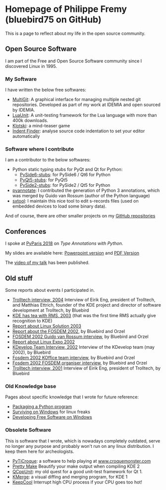 # Homepage of Philippe Fremy (bluebird75 on GitHub)

This is a page to reflect about my life in the open source community.


## Open Source Software 

I am part of the Free and Open Source Software community since I discovered Linux in 1995.

### My Software

I have written the below free softwares:
* [MultiGit](https://github.com/idemia/multigit): A graphical interface for managing multiple nested git repositories. Developed as part of my work at IDEMIA and open sourced by IDEMIA.
* [LuaUnit](https://github.com/bluebird75/luaunit): A unit-testing framework for the Lua language with more than 400k downloads.
* [Klotski](https://github.com/bluebird75/klotski): a mind-teaser game
* [Indent Finder](https://freehackers.org/bluebird/indent-finder): analyse source code indentation to set your editor automatically


### Software where I contribute

I am a contributor to the below softwares:
* Python static typing stubs for PyQt and Qt for Python:
  * [PySide6-stubs](https://github.com/python-qt-tools/PySide6-stubs): for PySide6 / Qt6 for Python
  * [PyQt5-stubs](https://github.com/python-qt-tools/PyQt5-stubs): for PyQt5
  * [PySide2-stubs](https://github.com/python-qt-tools/PySide2-stubs): for PySide2 / Qt5 for Python
* [pyannotate](https://github.com/bluebird75/pyannotate): I contributed the generation of Python 3 annotations, which was merged by Guido van Rossum (author of the Python language)
* [sxtool](https://github.com/bluebird75/sxtool): I maintain this nice tool to edit s-records files (used on embedded devices to load some binary data).

And of course, there are other smaller projects on my [GitHub repositories](https://github.com/bluebird75?tab=repositories)


## Conferences
I spoke at [PyParis 2018](http://pyparis.org/talks.html) on *Type Annotations with Python*. 

My slides are available here: [Powerpoint version](https://github.com/bluebird75/whoiam/blob/master/PyParis_2018/Type%20Annotations%20PyParis%202018%20-%20v4.pptx?raw=true) and [PDF Version](https://github.com/bluebird75/whoiam/raw/master/PyParis_2018/Type%20Annotations%20PyParis%202018%20-%20v4%20for%20pdf.pdf)

The [video of my talk](https://www.youtube.com/watch?v=URP2e7hEUFw&list=PLzjFI0G5nSsry3cm_k1tPOi9SRaAXsZAt&index=6) has been published.


## Old stuff

Some reports about events I participated in.

* [Trolltech interview, 2004](http://dot.kde.org/2004/04/12/interview-trolltechs-eirik-eng-and-matthias-ettrich) Interview of Eirik Eng, president of Trolltech, and Matthias Ettrich, founder of the KDE project and director of software development at Trolltech, by Bluebird
* [KDE has tea with RMS, 2003](archives/KDE_has_tea_with_RMS.md) (that was the first time RMS actually give recognition to KDE)
* [Report about Linux Solution 2003](archives/Linux_Solutions_2003.md)
* [Report about the FOSDEM 2002](archives/Fosdem_2002_Report.md), by Bluebird and Orzel
* [FOSDEM 2002 Guido van Rossum interview](archives/Fosdem_2002_Guido_van_Rossum_interview.md), by Bluebird and Orzel
* [Report about Linux Expo 2002](archives/Linux_Expo_2002.md)
* [KDevelop Team Interview, 2002](archives/KDevelop_Team_Interview_2002.md) Interview of the KDevelop team (may 2002), by Bluebird
* [Fosdem 2002 KOffice team interview](archives/Fosdem_2002_Koffice_team_interview.md), by Bluebird and Orzel
* [Fosdem 2002 FOSDEM organiser interview](archives/Fosdem_2002_Fosdem_organiser_interview.md), by Bluebird and Orzel
* [Trolltech interview, 2001](http://dot.kde.org/2001/09/24/interview-trolltechs-president-eirik-eng) Interview of Eirik Eng, president of Trolltech, by Bluebird


### Old Knowledge base

Pages about specific knowledge that I wrote for future reference:

* [Packaging a Python program](archives/Packaging_a_python_program.md)
* [Surviving on Windows](archives/Surviving_on_Windows.md) for linux freaks
* [Developing Free Software on Windows](archives/Developing_Free_Software_on_windows.md)


### Obsolete Software
This is software that I wrote, which is nowadays completely outdated, serve no longer any purpose and probably won't run
on any linux distribution. I keep them here for archeologists.

* [PyTiCroque](http://www.freehackers.org/PyTiCroque): a software to help playing at www.croquemonster.com
* [Pretty Make](Philippe/Pretty_Make) Beautify your make output when compiling KDE 2
* [QCppUnit](Philippe/QCppUnit): my old quest for a good unit-test framework for Qt 1.
* [KMerge](Philippe/KMerge): a visual diffing and merging program, for KDE 1
* [KeepCool](Philippe/KeepCool) Interrupt high CPU process if your CPU goes too hot!

